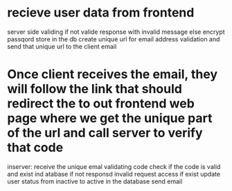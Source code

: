 # recieve user data from frontend

server side validing
if not valide
response with invalid message
else
encrypt passqord
store in the db
create unique url for email address validation and send that unique url to the client email

# Once client receives the email, they will follow the link that should redirect the to out frontend web page where we get the unique part of the url and call server to verify that code

inserver:
receive the unique emal validating code
check if the code is valid and exist ind atabase
if not
responsd invalid request access
if exist
update user status from inactive to active in the database
send email
